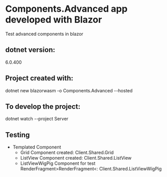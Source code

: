 # Components.Advanced app developed with Blazor

Test advanced components in blazor

## dotnet version:

6.0.400

## Project created with:

dotnet new blazorwasm -o Components.Advanced --hosted

## To develop the project:

dotnet watch --project Server

## Testing

- Templated Component
  - Grid Component created: Client.Shared.Grid
  - ListView Component created: Client.Shared.ListView
  - ListViewWigPig Component for test RenderFragment&gt;RenderFragment&lt;: Client.Shared.ListViewWigPig
